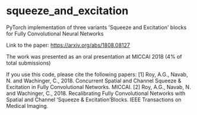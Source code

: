# squeeze_and_excitation
PyTorch implementation of three variants 'Squeeze and Excitation' blocks for Fully Convolutional Neural Networks

Link to the paper: https://arxiv.org/abs/1808.08127

The work was presented as an oral presentation at MICCAI 2018 (4% of total submissions)

If you use this code, please cite the following papers:
[1] Roy, A.G., Navab, N. and Wachinger, C., 2018. Concurrent Spatial and Channel Squeeze & Excitation in Fully Convolutional Networks. MICCAI.
[2] Roy, A.G., Navab, N. and Wachinger, C., 2018. Recalibrating Fully Convolutional Networks with Spatial and Channel ‘Squeeze & Excitation’Blocks. IEEE Transactions on Medical Imaging.
